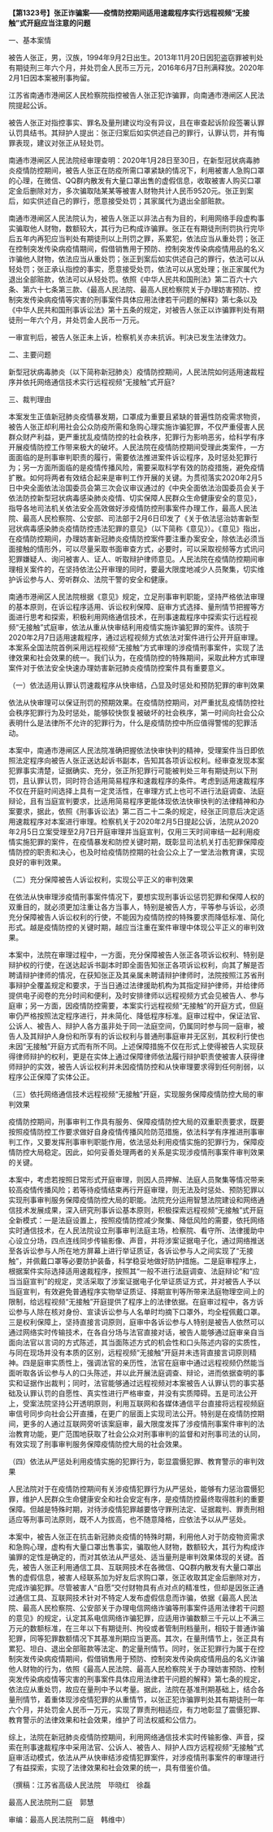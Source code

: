 **【第1323号】张正诈骗案——疫情防控期间适用速裁程序实行远程视频“无接触”式开庭应当注意的问题**

一、基本案情

被告人张正，男，汉族，1994年9月2日出生。2013年11月20日因犯盗窃罪被判处有期徒刑三年六个月，并处罚金人民币三万元，2016年6月7日刑满释放。2020年2月1日因本案被刑事拘留。

江苏省南通市港闸区人民检察院指控被告人张正犯诈骗罪，向南通市港闸区人民法院提起公诉。

被告人张正对指控事实、罪名及量刑建议均没有异议，且在审查起诉阶段签署认罪认罚具结书。其辩护人提出：张正归案后如实供述自己的罪行，认罪认罚，并有悔罪表现，建议对张正从轻处罚。

南通市港闸区人民法院经审理查明：2020年1月28日至30日，在新型冠状病毒肺炎疫情防控期间，被告人张正在防疫所需口罩紧缺的情况下，利用被害人急购口罩的心理，在微信、QQ群内散发有大量口罩出售的虚假信息，收取被害人购买口罩定金后删除对方，多次骗取陆某某等被害人财物共计人民币9520元。张正到案后，如实供述自己的罪行，愿意接受处罚；其家属代为退出全部赃款。

南通市港闸区人民法院认为，被告人张正以非法占有为目的，利用网络手段虚构事实骗取他人财物，数额较大，其行为已构成诈骗罪。张正在有期徒刑刑罚执行完毕后五年内再犯应当判处有期徒刑以上刑罚之罪，系累犯，依法应当从重处罚；张正在控制突发传染病疫情期间，假借销售用于预防、控制突发传染病疫情用品的名义诈骗他人财物，依法应当从重处罚；张正到案后如实供述自己的罪行，依法可以从轻处罚；张正承认指控的事实，愿意接受处罚，依法可以从宽处理；张正家属代为退出全部赃款，依法可以从轻处罚。依照《中华人民共和国刑法》第二百六十六条、第六十七条第三款、《最高人民法院、最高人民检察院关于办理妨害预防、控制突发传染病疫情等灾害的刑事案件具体应用法律若干问题的解释》第七条以及《中华人民共和国刑事诉讼法》第十五条的规定，对被告人张正以诈骗罪判处有期徒刑一年六个月，并处罚金人民币一万元。

一审宣判后，被告人张正未上诉，检察机关亦未抗诉。判决已发生法律效力。

二、主要问题

新型冠状病毒肺炎（以下简称新冠肺炎）疫情防控期间，人民法院如何适用速裁程序并依托网络通信技术实行远程视频“无接触”式开庭?

三、裁判理由

本案发生正值新冠肺炎疫情暴发期，口罩成为重要且紧缺的普遍性防疫需求物资，被告人张正却利用社会公众防疫所需和急购心理实施诈骗犯罪，不仅严重侵害人民群众财产利益，更严重扰乱疫情防控的社会秩序，犯罪行为影响恶劣，给科学有序开展疫情防控工作带来极大的破坏。人民法院在疫情防控期间受理此类案件，一方面面临的是刑事审判职责的履行，需要依法推进案件诉讼程序，及时惩处犯罪行为；另一方面所面临的是疫情传播风险，需要采取科学有效的防疫措施，避免疫情扩散。如何将两者有效结合起来是审判工作开展的关键。为贯彻落实2020年2月5日中央全面依法治国委员会第三次会议审议通过的《中央全面依法治国委员会关于依法防控新型冠状病毒感染肺炎疫情、切实保障人民群众生命健康安全的意见》，指导各地司法机关依法安全高效做好涉疫情防控刑事案件办理工作，最高人民法院、最高人民检察院、公安部、司法部于2月6日印发了《关于依法惩治妨害新型冠状病毒感染肺炎疫情防控违法犯罪的意见》（以下简称《意见》）。《意见》指出，在疫情防控期间，办理妨害新冠肺炎疫情防控案件要注重办案安全，除依法必须当面接触的情形外，可以尽量采取书面审查方式，必要时，可以采取视频等方式讯问犯罪嫌疑人、询问被害人、证人、听取辩护律师意见。人民法院在疫情防控期间审理相关案件的，在坚持依法公开审理的同时，要最大限度地减少人员聚集，切实维护诉讼参与人、旁听群众、法院干警的安全和健康。

南通市港闸区人民法院根据《意见》规定，立足刑事审判职能，坚持严格依法审理的基本原则，在诉讼程序适用、诉讼权利保障、庭审方式选择、量刑情节把握等方面进行思考和探索，积极利用网络通信技术，在刑事速裁程序中探索实行远程视频“无接触”式庭审，依法从重从快审结利用疫情实施诈骗犯罪的案件。该院于2020年2月7日适用速裁程序，通过远程视频方式依法对案件进行公开开庭审理。本案系全国法院首例采用远程视频“无接触”方式审理的涉疫情刑事案件，实现了法律效果和社会效果的统一。我们认为，在疫情防控的特殊期间，采取此种方式审理案件对于依法安全快速办理妨害新冠肺炎疫情防控案件具有重要意义。

（一）依法适用认罪认罚速裁程序从快审结，凸显及时惩处和预防犯罪的审判效果

依法从快审理可以保证刑罚的预期效果。在疫情防控期间，对严重扰乱疫情防控社会秩序犯罪行为及时惩处，能够较快恢复被破坏的社会秩序，第一时间向社会公众表明什么是法律所不允许的犯罪行为，什么是疫情防控中所应值得警惕的犯罪活动。

本案中，南通市港闸区人民法院准确把握依法快审快判的精神，受理案件当日即依照法定程序向被告人张正送达起诉书副本，告知其各项诉讼权利。经审查发现本案犯罪事实清楚，证据确实、充分，张正所犯罪行可能被判处三年有期徒刑以下刑罚，且认罪认罚，同时符合适用简易程序和速裁程序的条件。考虑到适用速裁程序不仅在开庭时间选择上具有一定灵活性，在审理方式上也可不进行法庭调查、法庭辩论，且有当庭宣判要求，比适用简易程序更能体现依法快审快判的法律精神和办案要求，据此，依照《刑事诉讼法》第二百二十二条的规定，经张正同意后决定适用速裁程序对本案进行审理。检察机关于2020年2月5日提起公诉，法院从2020年2月5日立案受理至2月7日开庭审理并当庭宣判，仅用三天时间审结一起利用疫情实施犯罪的案件，在疫情暴发和防控关键时期，既彰显司法机关打击犯罪保障疫情防控的职责和决心，也及时给疫情防控期的社会公众上了一堂法治教育课，实现良好的审判效果。

（二）充分保障被告人诉讼权利，实现公平正义的审判效果

在依法从快审理涉疫情刑事案件情况下，要想实现刑事诉讼惩罚犯罪和保障人权的双重目的，就必须更加注重让各方当事人，特别是被告人方，平等参与诉讼，必须充分保障被告人诉讼权利的行使，不能因为疫情防控的特殊要求而降低标准、简化形式。越是疫情防控的关键时期，越应当注重在案件审理中体现公平正义的审判效果。

本案中，法院在审理过程中，一方面，充分保障被告人张正各项诉讼权利、特别是辩护权的行使，在送达起诉书副本时即全面告知张正各项诉讼权利，向其了解是否聘请辩护律师的情况，在获知张正及其亲属未聘请辩护律师时，法院按照江苏省刑事辩护全覆盖规定和要求，于当日通过法律援助机构为其指定辩护律师，并给律师提供电子阅卷的充分时间和便利，及时安排律师以远程视频方式会见被告人、参与庭审；另一方面，因疫情防控需要，本案实行远程视频“无接触”的开庭方式，但庭审仍严格按照法定程序进行，并未简化、降低程序标准。庭审过程中，保证法官、公诉人、被告人、辩护人各方虽非处于同一法庭空间，仍属同时参与同一庭审，被告人及其辩护人身份和所享有的诉讼权利与普通刑事庭审并无区别，其权利行使也未因“无接触”开庭方式而有所不同。上述保障措施不仅在形式上使得被告人实现获得律师辩护的权利，更是在实体上通过保障律师依法履行辩护职责使被害人获得律师辩护的实效，被告人诉讼权利并未因疫情防控和从快审理要求得到任何削弱，以程序公正保障了实体公正。

（三）依托网络通信技术远程视频“无接触”开庭，实现服务保障疫情防控大局的审判效果

疫情防控期间，刑事审判工作具有服务、保障疫情防控大局的双重职责要求，既要按照疫情防控工作要求做好自身疫情传播风险防范措施，依法科学有序推进刑事审判工作，又要发挥刑事审判职能作用，依法惩处利用疫情实施的犯罪行为，保障疫情防控大局稳定。因此，如何妥善处理两者的关系是实现涉疫情刑事案件审判效果的关键。

本案中，考虑若按照日常形式开庭审理，则因人员押解、法庭人员聚集等情况带来较高疫情传播风险；若等待疫情结束再行开庭审理，则无法及时惩处、预防犯罪以实现刑事审判服务保障疫情防控大局的职能。法院充分运用智慧法院建设和网络通信技术发展成果，深入研究刑事诉讼基本原则，积极探索远程视频“无接触”式开庭全新模式：一是法庭设置上，按照疫情防控减少聚集、降低风险的需要，依托网络实时通信技术，在人民法院设立刑事审判法庭主场，检察院、看守所、法律援助中心设立分场，四点连线同步传输影像、声音，并将涉案证据电子化，通过网络推送至各诉讼参与人所在地方屏幕上进行举证质证，各诉讼参与人之间实现了“无接触”，并佩戴口罩等必要防护装备，科学稳妥地做好防护措施。二是庭审程序上，根据案件实际选择适用速裁程序，按照其“一般不进行法庭调查、法庭辩论”和“应当当庭宣判”的规定，灵活采取了涉案证据电子化举证质证方式，并对被告人予以当庭宣判，有效避免普通程序实物举证质证、择期宣判等所带来法庭物理空间上的限制，给远程视频“无接触”开庭提供了程序上的法律依据。在庭审过程中，各方诉讼参与人除在核对身份、宣读诉讼参与人名单时均摘下口罩外，均全程佩戴口罩。三是权利保障上，坚持直接言词原则，庭审中各诉讼参与人特别是被告人依然可以通过网络实时传输技术，在各自分场与法官直接对话，被告人能够通过庭审亲自当面向法官以言词的方式陈述，其当面陈述方式的机会性和口头陈述内容的实质性，与同在现场并没有本质的区别，远程视频“无接触”开庭并未违背直接言词原则精神。四是庭审实质性上，强调法官的亲历性，法官在庭审中通过远程视频仍然能当面听取各诉讼参与人的口头陈述，并以此开展法庭调查、辩论，进而依据查明的事实和证据作出裁判；同时，法官能够通过远程视频对本案被告人认罪认罚的事实基础及认罪认罚的自愿性、真实性进行严格审查，并没有实质障碍。五是司法公开上，受案法院坚持公开透明原则，利用互联网和各媒体通信平台直接将远程视频庭审信号同步向社会公开直播，在更广的层面上实现司法公开。特别是在疫情防控期间，更多的人通过互联网旁听该案庭审，最大限度发挥了涉疫情刑事案件审判的法治教育功能，更广范围地获取了社会公众对刑事审判的监督和对刑事司法的认同，有效实现了刑事审判服务保障疫情防控大局的社会效果。

（四）依法从严惩处利用疫情实施的犯罪行为，彰显震慑犯罪、教育警示的审判效果

人民法院对于在疫情防控期间有关涉疫情犯罪行为从严惩处，能够有力惩治震慑犯罪，维护人民群众生命健康安全和社会安定有序，是疫情防控最终取得胜利的重要保障。但越是特殊时期，对待涉疫情犯罪越要恪守罪刑法定、证据裁判、罪责刑相适应等刑事司法原则，既不人为拔高，也不随意降格，应依法予以从严惩处。

本案中，被告人张正在抗击新冠肺炎疫情的特殊时期，利用他人对于防疫物资需求和急购心理，虚构有大量口罩出售事实，骗取他人财物，数额较大，其行为构成诈骗罪的定性是确定的，而对其依法从严惩处、适当量刑是审判效果体现的关键。首先，被告人张正利用通信工具、互联网技术在各微信、QQ群内散发有大量口罩出售的虚假信息，被害人经联系加为好友后求购口罩，张正收取其定金后删除对方，完成诈骗犯罪。尽管被害人“自愿”交付财物具有点对点的精准性，但却是因张正通过通信工具、互联网技术针对不特定人发布虚假信息而诈骗，依据《最高人民法院、最高人民检察院、公安部关于办理电信网络诈骗等刑事案件适用法律若干问题的意见》的规定，认定其系电信网络诈骗犯罪，应适用诈骗数额三千元以上不满三万元的数额标准，在三年以下有期徒刑、拘役或者管制刑档量刑，相较于普通诈骗犯罪，同等犯罪数额情况下其基准刑期应当更高。其次，在量刑情节上，张正具有累犯、坦白、退出全部赃款等法定、酌定量刑情节。同时，张正犯罪行为属于在控制突发传染病疫情期间，假借销售用于预防、控制突发传染病疫情用品的名义诈骗他人财物的行为，依照《最高人民法院、最高人民检察院关于办理妨害预防、控制突发传染病疫情等灾害的刑事案件具体应用法律若干问题的解释》第七条的规定，依法应从重处罚，故应在量刑中予以考量。据此，法院在基准刑期基础上，结合各量刑情节，着重体现涉疫情犯罪的从重情节，以张正犯诈骗罪判处其有期徒刑一年六个月，并处罚金人民币一万元，实现了罪责刑相适应，有力地彰显了震慑犯罪、教育警示的法律效果和社会效果，维护了司法权威和公信力。

综上，法院在新冠肺炎疫情防控期间，利用网络通信技术实时传输影像、声音，探索在刑事速裁程序中采用法官、公诉人、被告人、辩护人四方远程视频“无接触”式庭审活动模式，依法从严从快审结涉疫情犯罪案件，对涉疫情刑事案件的审理进行了有益探索，实现了法律效果和社会效果的统一，具有借鉴价值。

（撰稿：江苏省高级人民法院　毕晓红　徐磊

最高人民法院刑二庭　郭慧

审编：最高人民法院刑二庭　韩维中）